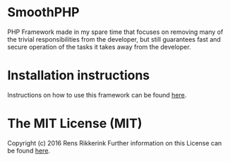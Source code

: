 # SmoothPHP
PHP Framework made in my spare time that focuses on removing many of the trivial responsibilities from the developer, but still guarantees fast and secure operation of the tasks it takes away from the developer.

# Installation instructions
Instructions on how to use this framework can be found [here](https://github.com/Ikkerens/SmoothPHP/wiki/Installation-(Unix-Linux)).

# The MIT License (MIT)

Copyright (c) 2016 Rens Rikkerink
Further information on this License can be found [here](https://github.com/Ikkerens/SmoothPHP/blob/master/License.md).
